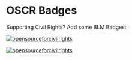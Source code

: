 # OSCR Badges
Supporting Civil Rights? Add some BLM Badges:


[![opensourceforcivilrights](https://opensourceforcivilrightsbadges.web.app/we-love-blm.svg)](https://opensourceforcivilrights.com)

[![opensourceforcivilrights](https://opensourceforcivilrightsbadges.web.app/blm.svg)](https://opensourceforcivilrights.com)
